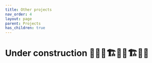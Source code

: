 ```yaml
---
title: Other projects
nav_order: 4
layout: page
parent: Projects
has_children: true
---
```


# Under construction 👷‍♀️🚧🏗👷‍♂️🏗🚚🚚
